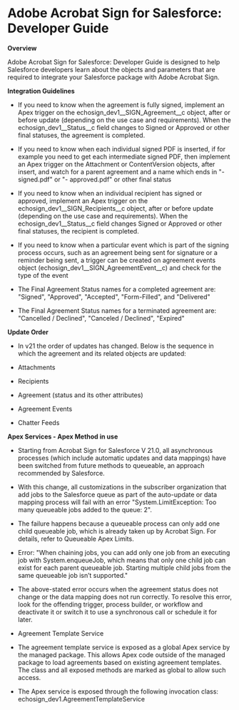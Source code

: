 # Adobe Acrobat Sign for Salesforce: Developer Guide

**Overview**

Adobe Acrobat Sign for Salesforce: Developer Guide is designed to help Salesforce developers learn about the objects and parameters that are required to integrate your Salesforce package with Adobe Acrobat Sign.

**Integration Guidelines**

* If you need to know when the agreement is fully signed, implement an Apex trigger on the echosign_dev1__SIGN_Agreement__c object, after or before update (depending on the use case and requirements). When the echosign_dev1__Status__c field changes to Signed or Approved or other final statuses, the agreement is completed. 

* If you need to know when each individual signed PDF is inserted, if for example you need to get each intermediate signed PDF, then implement an Apex trigger on the Attachment or ContentVersion objects, after insert, and watch for a parent agreement and a name which ends in "- signed.pdf" or "- approved.pdf" or other final status

* If you need to know when an individual recipient has signed or approved, implement an Apex trigger on the echosign_dev1__SIGN_Recipients__c object, after or before update (depending on the use case and requirements). When the echosign_dev1__Status__c field changes Signed or Approved or other final statuses, the recipient is completed.  

* If you need to know when a particular event which is part of the signing process occurs, such as an agreement being sent for signature or a reminder being sent, a trigger can be created on agreement events object (echosign_dev1__SIGN_AgreementEvent__c) and check for the type of the event

* The Final Agreement Status names for a completed agreement are: "Signed", "Approved", "Accepted", "Form-Filled", and "Delivered"

* The Final Agreement Status names for a terminated agreement are: "Cancelled / Declined", "Canceled / Declined", "Expired"

**Update Order**
* In v21 the order of updates has changed. Below is the sequence in which the agreement and its related objects are updated:

* Attachments
* Recipients
* Agreement (status and its other attributes)
* Agreement Events
* Chatter Feeds 

**Apex Services - Apex Method in use**

* Starting from Acrobat Sign for Salesforce V 21.0, all asynchronous processes (which include automatic updates and data mappings) have been switched from future methods to queueable, an approach recommended by Salesforce.

* With this change, all customizations in the subscriber organization that add jobs to the Salesforce queue as part of the auto-update or data mapping process will fail with an error "System.LimitException: Too many queueable jobs added to the queue: 2". 

* The failure happens because a queueable process can only add one child queueable job, which is already taken up by Acrobat Sign. For details, refer to Queueable Apex Limits.

* Error: "When chaining jobs, you can add only one job from an executing job with System.enqueueJob, which means that only one child job can exist for each parent queueable job. Starting multiple child jobs from the same queueable job isn’t supported."

* The above-stated error occurs when the agreement status does not change or the data mapping does not run correctly. To resolve this error, look for the offending trigger, process builder, or workflow and deactivate it or switch it to use a synchronous call or schedule it for later.

* Agreement Template Service
  
* The agreement template service is exposed as a global Apex service by the managed package. This allows Apex code outside of the managed package to load agreements based on existing agreement templates. The class and all exposed methods are marked as global to allow such access.

* The Apex service is exposed through the following invocation class: echosign_dev1.AgreementTemplateService



